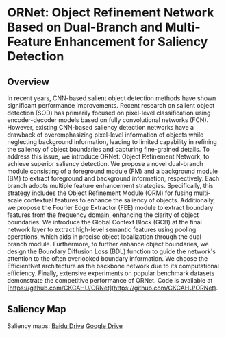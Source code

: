 # ORNet: Object Refinement Network Based on Dual-Branch and Multi-Feature Enhancement for Saliency Detection

## Overview
In recent years, CNN-based salient object detection methods have shown significant performance improvements. Recent research on salient object detection (SOD) has primarily focused on pixel-level classification using encoder-decoder models based on fully convolutional networks (FCN). However, existing CNN-based saliency detection networks have a drawback of overemphasizing pixel-level information of objects while neglecting background information, leading to limited capability in refining the saliency of object boundaries and capturing fine-grained details. To address this issue, we introduce ORNet: Object Refinement Network, to achieve superior saliency detection. We propose a novel dual-branch module consisting of a foreground module (FM) and a background module (BM) to extract foreground and background information, respectively. Each branch adopts multiple feature enhancement strategies. Specifically, this strategy includes the Object Refinement Module (ORM) for fusing multi-scale contextual features to enhance the saliency of objects. Additionally, we propose the Fourier Edge Extractor (FEE) module to extract boundary features from the frequency domain, enhancing the clarity of object boundaries. We introduce the Global Context Block (GCB) at the final network layer to extract high-level semantic features using pooling operations, which aids in precise object localization through the dual-branch module. Furthermore, to further enhance object boundaries, we design the Boundary Diffusion Loss (BDL) function to guide the network's attention to the often overlooked boundary information. We choose the EfficientNet architecture as the backbone network due to its computational efficiency. Finally, extensive experiments on popular benchmark datasets demonstrate the competitive performance of ORNet. Code is available at [https://github.com/CKCAHU/ORNet](https://github.com/CKCAHU/ORNet).

## Saliency Map
Saliency maps: [Baidu Drive](https://pan.baidu.com/s/18l3GJDwX3hXyeVgTSxu9Qw?pwd=gm55) [Google Drive](https://drive.google.com/file/d/1iNJPTEHyYtX_qxuMlaKog2UOgYolxi0q/view?usp=drive_link)
